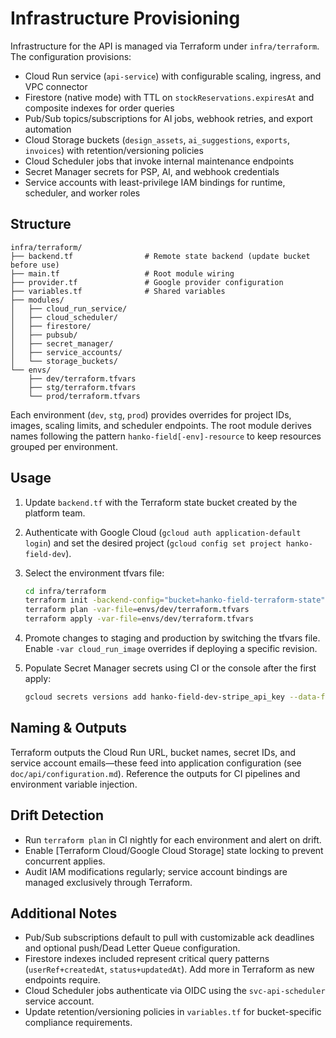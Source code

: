 # Infrastructure Provisioning

Infrastructure for the API is managed via Terraform under `infra/terraform`. The configuration provisions:

- Cloud Run service (`api-service`) with configurable scaling, ingress, and VPC connector
- Firestore (native mode) with TTL on `stockReservations.expiresAt` and composite indexes for order queries
- Pub/Sub topics/subscriptions for AI jobs, webhook retries, and export automation
- Cloud Storage buckets (`design_assets`, `ai_suggestions`, `exports`, `invoices`) with retention/versioning policies
- Cloud Scheduler jobs that invoke internal maintenance endpoints
- Secret Manager secrets for PSP, AI, and webhook credentials
- Service accounts with least-privilege IAM bindings for runtime, scheduler, and worker roles

## Structure

```
infra/terraform/
├── backend.tf                # Remote state backend (update bucket before use)
├── main.tf                   # Root module wiring
├── provider.tf               # Google provider configuration
├── variables.tf              # Shared variables
├── modules/
│   ├── cloud_run_service/
│   ├── cloud_scheduler/
│   ├── firestore/
│   ├── pubsub/
│   ├── secret_manager/
│   ├── service_accounts/
│   └── storage_buckets/
└── envs/
    ├── dev/terraform.tfvars
    ├── stg/terraform.tfvars
    └── prod/terraform.tfvars
```

Each environment (`dev`, `stg`, `prod`) provides overrides for project IDs, images, scaling limits, and scheduler endpoints. The root module derives names following the pattern `hanko-field[-env]-resource` to keep resources grouped per environment.

## Usage

1. Update `backend.tf` with the Terraform state bucket created by the platform team.
2. Authenticate with Google Cloud (`gcloud auth application-default login`) and set the desired project (`gcloud config set project hanko-field-dev`).
3. Select the environment tfvars file:

   ```bash
   cd infra/terraform
   terraform init -backend-config="bucket=hanko-field-terraform-state" -backend-config="prefix=api/dev"
   terraform plan -var-file=envs/dev/terraform.tfvars
   terraform apply -var-file=envs/dev/terraform.tfvars
   ```

4. Promote changes to staging and production by switching the tfvars file. Enable `-var cloud_run_image` overrides if deploying a specific revision.
5. Populate Secret Manager secrets using CI or the console after the first apply:

   ```bash
   gcloud secrets versions add hanko-field-dev-stripe_api_key --data-file=secrets/dev/stripe.key
   ```

## Naming & Outputs

Terraform outputs the Cloud Run URL, bucket names, secret IDs, and service account emails—these feed into application configuration (see `doc/api/configuration.md`). Reference the outputs for CI pipelines and environment variable injection.

## Drift Detection

- Run `terraform plan` in CI nightly for each environment and alert on drift.
- Enable [Terraform Cloud/Google Cloud Storage] state locking to prevent concurrent applies.
- Audit IAM modifications regularly; service account bindings are managed exclusively through Terraform.

## Additional Notes

- Pub/Sub subscriptions default to pull with customizable ack deadlines and optional push/Dead Letter Queue configuration.
- Firestore indexes included represent critical query patterns (`userRef+createdAt`, `status+updatedAt`). Add more in Terraform as new endpoints require.
- Cloud Scheduler jobs authenticate via OIDC using the `svc-api-scheduler` service account.
- Update retention/versioning policies in `variables.tf` for bucket-specific compliance requirements.
